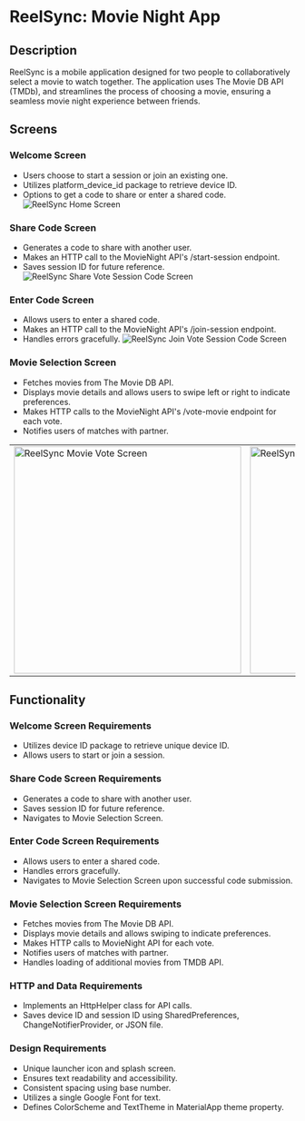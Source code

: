 # ReelSync: Movie Night App

## Description
ReelSync is a mobile application designed for two people to collaboratively select a movie to watch together. The application uses The Movie DB API (TMDb), and streamlines the process of choosing a movie, ensuring a seamless movie night experience between friends.

## Screens

### Welcome Screen
- Users choose to start a session or join an existing one.
- Utilizes platform_device_id package to retrieve device ID.
- Options to get a code to share or enter a shared code.
![ReelSync Home Screen](./assets/reelSync-home.png "ReelSync Home Screen")


### Share Code Screen
- Generates a code to share with another user.
- Makes an HTTP call to the MovieNight API's /start-session endpoint.
- Saves session ID for future reference.
![ReelSync Share Vote Session Code Screen](./assets/reelSync-shareCode.png "ReelSync Share Vote Session Code Screen")


### Enter Code Screen
- Allows users to enter a shared code.
- Makes an HTTP call to the MovieNight API's /join-session endpoint.
- Handles errors gracefully.
![ReelSync Join Vote Session Code Screen](./assets/reelSync-joinCode.png "ReelSync Join Vote Session Code Screen")


### Movie Selection Screen
- Fetches movies from The Movie DB API.
- Displays movie details and allows users to swipe left or right to indicate preferences.
- Makes HTTP calls to the MovieNight API's /vote-movie endpoint for each vote.
- Notifies users of matches with partner.
<table>
  <tr>
    <td><img src="./assets/reelSync-vote.png" alt="ReelSync Movie Vote Screen" width="400" /></td>
    <td><img src="./assets/reelSync-match.png" alt="ReelSync Movie Match Preview" width="400" /></td>
  </tr>
</table>


## Functionality

### Welcome Screen Requirements
- Utilizes device ID package to retrieve unique device ID.
- Allows users to start or join a session.

### Share Code Screen Requirements
- Generates a code to share with another user.
- Saves session ID for future reference.
- Navigates to Movie Selection Screen.

### Enter Code Screen Requirements
- Allows users to enter a shared code.
- Handles errors gracefully.
- Navigates to Movie Selection Screen upon successful code submission.

### Movie Selection Screen Requirements
- Fetches movies from The Movie DB API.
- Displays movie details and allows swiping to indicate preferences.
- Makes HTTP calls to MovieNight API for each vote.
- Notifies users of matches with partner.
- Handles loading of additional movies from TMDB API.

### HTTP and Data Requirements
- Implements an HttpHelper class for API calls.
- Saves device ID and session ID using SharedPreferences, ChangeNotifierProvider, or JSON file.

### Design Requirements
- Unique launcher icon and splash screen.
- Ensures text readability and accessibility.
- Consistent spacing using base number.
- Utilizes a single Google Font for text.
- Defines ColorScheme and TextTheme in MaterialApp theme property.
